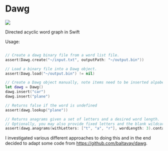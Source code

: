 # Dawg
![](https://reposs.herokuapp.com/?path=ChrisAU/Dawg)

Directed acyclic word graph in Swift

Usage:
```swift

// Create a dawg binary file from a word list file.
assert(Dawg.create("~/input.txt", outputPath: "~/output.bin"))

// Load a binary file into a Dawg object.
assert(Dawg.load("~/output.bin") != nil)

// Create a Dawg object manually, note items need to be inserted alpabetically.
let dawg = Dawg()
dawg.insert("car")
dawg.insert("plane")

// Returns false if the word is undefined
assert(dawg.lookup("plane"))

// Returns anagrams given a set of letters and a desired word length.
// Optionally, you may also provide fixed letters and the blank wildcard to use (defaults to ?)
assert(dawg.anagrams(withLetters: ["t", "a", "r"], wordLength: 3).contains("art"))

```

I investigated various different approaches to doing this and in the end decided to adapt some code from https://github.com/baltavay/dawg.
